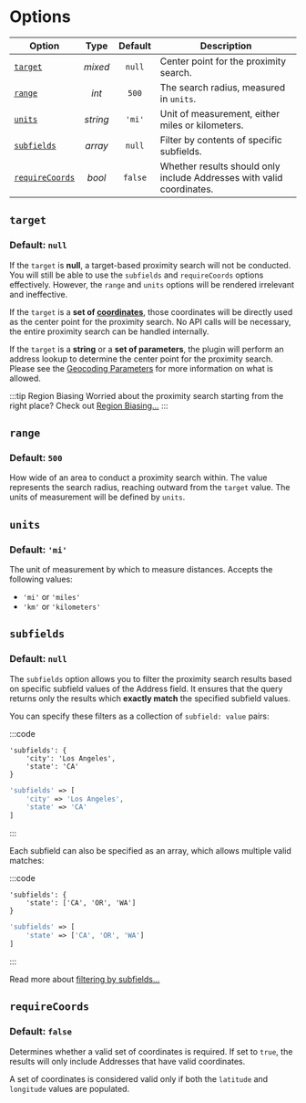 # Options

| Option                            | Type     | Default | Description                                      |
|-----------------------------------|:--------:|:-------:|--------------------------------------------------|
| [`target`](#target)               | _mixed_  | `null`  | Center point for the proximity search.           |
| [`range`](#range)                 | _int_    | `500`   | The search radius, measured in `units`.          |
| [`units`](#units)                 | _string_ | `'mi'`  | Unit of measurement, either miles or kilometers. |
| [`subfields`](#subfields)         | _array_  | `null`  | Filter by contents of specific subfields.        |
| [`requireCoords`](#requirecoords) | _bool_   | `false` | Whether results should only include Addresses with valid coordinates. |

## `target`

### Default: `null`

If the `target` is **null**, a target-based proximity search will not be conducted. You will still be able to use the `subfields` and `requireCoords` options effectively. However, the `range` and `units` options will be rendered irrelevant and ineffective.

If the `target` is a **set of [coordinates](/models/coordinates/)**, those coordinates will be directly used as the center point for the proximity search. No API calls will be necessary, the entire proximity search can be handled internally.

If the `target` is a **string** or a **set of parameters**, the plugin will perform an address lookup to determine the center point for the proximity search. Please see the [Geocoding Parameters](/geocoding/parameters/) for more information on what is allowed.

:::tip Region Biasing
Worried about the proximity search starting from the right place? Check out [Region Biasing...](/guides/region-biasing/)
:::

## `range`

### Default: `500`

How wide of an area to conduct a proximity search within. The value represents the search radius, reaching outward from the `target` value. The units of measurement will be defined by `units`.

## `units`

### Default: `'mi'`

The unit of measurement by which to measure distances. Accepts the following values:

 - `'mi'` or `'miles'`
 - `'km'` or `'kilometers'`

## `subfields`

### Default: `null`

The `subfields` option allows you to filter the proximity search results based on specific subfield values of the Address field. It ensures that the query returns only the results which **exactly match** the specified subfield values.

You can specify these filters as a collection of `subfield: value` pairs:

:::code
```twig
'subfields': {
    'city': 'Los Angeles',
    'state': 'CA'
}
```
```php
'subfields' => [
    'city' => 'Los Angeles',
    'state' => 'CA'
]
```
:::

Each subfield can also be specified as an array, which allows multiple valid matches:

:::code
```twig
'subfields': {
    'state': ['CA', 'OR', 'WA']
}
```
```php
'subfields' => [
    'state' => ['CA', 'OR', 'WA']
]
```
:::

Read more about [filtering by subfields...](/guides/filter-by-subfields/)

## `requireCoords`

### Default: `false`

Determines whether a valid set of coordinates is required. If set to `true`, the results will only include Addresses that have valid coordinates.

A set of coordinates is considered valid only if both the `latitude` and `longitude` values are populated.
